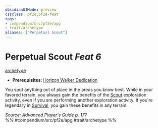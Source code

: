 ```yaml
---
obsidianUIMode: preview
cssclass: pf2e,pf2e-feat
tags:
- compendium/src/pf2e/apg
- trait/archetype
aliases: ["Perpetual Scout"]
---
```

# Perpetual Scout  *Feat 6*  
[archetype](rules/traits/archetype.md)  

- **Prerequisites**: [Horizon Walker Dedication](compendium/feats/horizon-walker-dedication-apg.md)

You spot anything out of place in the areas you know best. While in your favored terrain, you always gain the benefits of the [Scout](rules/actions/scout.md) exploration activity, even if you are performing another exploration activity. If you're legendary in [Survival](compendium/skills.md#Survival), you gain these benefits in any terrain.

*Source: Advanced Player's Guide p. 177*  
%% #compendium/src/pf2e/apg #trait/archetype %%